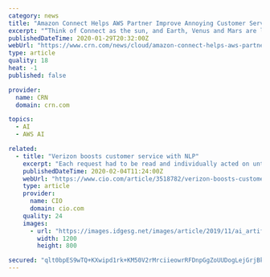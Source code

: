 ```yaml
---
category: news
title: "Amazon Connect Helps AWS Partner Improve Annoying Customer Service Calls"
excerpt: "“Think of Connect as the sun, and Earth, Venus and Mars are like Lex and Polly and Lambda and SageMaker and other things that make the whole experience more impactful,” VoiceFoundry CEO John Marino said, referring to AWS services for building conversation bots, text-to-speech, serverless compute and machine learning services. “But Connect ..."
publishedDateTime: 2020-01-29T20:32:00Z
webUrl: "https://www.crn.com/news/cloud/amazon-connect-helps-aws-partner-improve-annoying-customer-service-calls"
type: article
quality: 18
heat: -1
published: false

provider:
  name: CRN
  domain: crn.com

topics:
  - AI
  - AWS AI

related:
  - title: "Verizon boosts customer service with NLP"
    excerpt: "Each request had to be read and individually acted on until Global Technology Solutions (GTS), Verizon's IT group, leveraged natural language processing (NLP) and deep learning to automate the process. \"In essence the Digital Worker takes tasks that can be executed automatically away from the engineers so that we can use the engineers' time in ..."
    publishedDateTime: 2020-02-04T11:24:00Z
    webUrl: "https://www.cio.com/article/3518782/verizon-boosts-customer-service-with-nlp.html"
    type: article
    provider:
      name: CIO
      domain: cio.com
    quality: 24
    images:
      - url: "https://images.idgesg.net/images/article/2019/11/ai_artificial_intelligence_ml_machine_learning_robot_touch_human_hand_by_kentoh_gettyimages_1060703206-100817766-large.3x2.jpg"
        width: 1200
        height: 800

secured: "qlt0bpES9wTQ+KXwipd1rk+KM50V2rMrciieowrRFDnpGgZoUUDogLejGrjBkk7zJiGt3fPPh47JSyeCnK3Fp9VsCyxwexablTlb/j+S1ovvnh6GgZQawrP2Ormn2lH4Y5qmr6Y5YtDawVBdkZA95e4n/+CQezo31rkkRv9FMxhk/y9BtEnOMCKGROTZTBAkeDOdaw4NSGfDdHaEDDcuAQ8bnCBWFpBOWmX56hRgggYLgfEzXJsEScs5MJ87toJiLMWZbKXy9tQp5a7UtbYLXQHqwzyLcng39BupMi237Zk6LPXT1/tjvaeKY5GuKU1QXUviVvBp93yZkVsVrLC+w4vm3aWZuqO0BQW4mG6TCKo7mYBU1syUW8I0Cw79s161X6jhcKnBX/69+8+f1A3Rgd77NDja/t637ChwrnaurBwI87GYPkpEwhbopzCh22qzonBID0JFq9jnfmu2MVESq64iQ3XrNlUnR20l71sf+aU=;79JtdawZtoYB7Y68eutOvw=="
---
```


